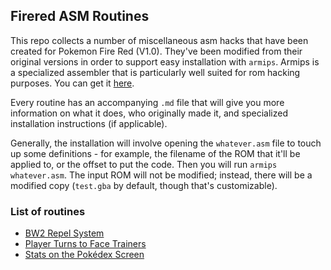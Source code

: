 ## Firered ASM Routines

This repo collects a number of miscellaneous asm hacks that have been created for Pokemon Fire Red (V1.0). They've been modified from their original versions in order to support easy installation with `armips`. Armips is a specialized assembler that is particularly well suited for rom hacking purposes. You can get it [here](https://github.com/Kingcom/armips/releases).

Every routine has an accompanying `.md` file that will give you more information on what it does, who originally made it, and specialized installation instructions (if applicable).

Generally, the installation will involve opening the `whatever.asm` file to touch up some definitions - for example, the filename of the ROM that it'll be applied to, or the offset to put the code. Then you will run `armips whatever.asm`. The input ROM will not be modified; instead, there will be a modified copy (`test.gba` by default, though that's customizable).

### List of routines

* [BW2 Repel System](./repelprompt.md)
* [Player Turns to Face Trainers](./trainerface.md)
* [Stats on the Pokédex Screen](./pokedex-stats.md)